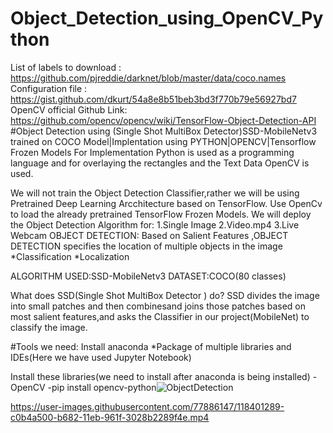 # Object_Detection_using_OpenCV_Python
List of labels to download : https://github.com/pjreddie/darknet/blob/master/data/coco.names
Configuration file : https://gist.github.com/dkurt/54a8e8b51beb3bd3f770b79e56927bd7
OpenCV official Github Link: https://github.com/opencv/opencv/wiki/TensorFlow-Object-Detection-API
#Object Detection using (Single Shot MultiBox Detector)SSD-MobileNetv3 trained on COCO Model|Implentation using PYTHON|OPENCV|Tensorflow Frozen Models
For Implementation Python is used as a programming language and for overlaying the rectangles and the Text Data OpenCV is used.

We will not train the Object Detection Classifier,rather we will be using Pretrained Deep Learning Arcchitecture based on TensorFlow.
Use OpenCv to load the already pretrained TensorFlow Frozen Models.
We will deploy the Object Detection Algorithm for:
1.Single Image
2.Video.mp4
3.Live Webcam
OBJECT DETECTION:
Based on Salient Features ,OBJECT DETECTION specifies the location of multiple objects in the image
*Classification
*Localization

ALGORITHM USED:SSD-MobileNetv3
DATASET:COCO(80 classes)

What does SSD(Single Shot MultiBox Detector ) do?
SSD divides the image into small patches and then combinesand joins those patches based on most salient features,and asks the Classifier in our project(MobileNet) to classify the image.

#Tools we need:
Install anaconda
*Package of multiple libraries and IDEs(Here we have used Jupyter Notebook)

Install these libraries(we need to install after anaconda is being installed)
-OpenCV
-pip install opencv-python![ObjectDetection](https://user-images.githubusercontent.com/77886147/118401261-9cf15f00-b682-11eb-823d-5a3b62ede7dd.png)

https://user-images.githubusercontent.com/77886147/118401289-c0b4a500-b682-11eb-961f-3028b2289f4e.mp4



